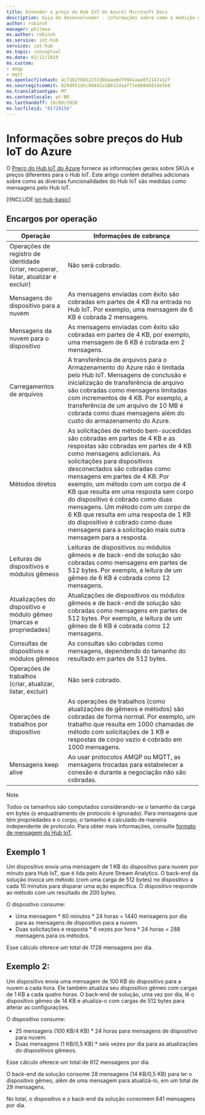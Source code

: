 ```yaml
---
title: Entender o preço do Hub IoT do Azure| Microsoft Docs
description: Guia do desenvolvedor ‑ informações sobre como a medição e preço funcionam no Hub IoT, incluindo exemplos funcionais.
author: robinsh
manager: philmea
ms.author: robinsh
ms.service: iot-hub
services: iot-hub
ms.topic: conceptual
ms.date: 03/11/2019
ms.custom:
- amqp
- mqtt
ms.openlocfilehash: 4c7382f84522333b6aae0d79941aae8f2147a12f
ms.sourcegitcommit: 829d951d5c90442a38012daaf77e86046018e5b9
ms.translationtype: MT
ms.contentlocale: pt-BR
ms.lasthandoff: 10/09/2020
ms.locfileid: "81729156"
---
```

# <a name="azure-iot-hub-pricing-information"></a>Informações sobre preços do Hub IoT do Azure

O [Preço do Hub IoT do Azure](https://azure.microsoft.com/pricing/details/iot-hub) fornece as informações gerais sobre SKUs e preços diferentes para o Hub IoT. Este artigo contém detalhes adicionais sobre como as diversas funcionalidades do Hub IoT são medidas como mensagens pelo Hub IoT.

[!INCLUDE [iot-hub-basic](../../includes/iot-hub-basic-partial.md)]

## <a name="charges-per-operation"></a>Encargos por operação

| Operação | Informações de cobrança | 
| --------- | ------------------- |
| Operações de registro de identidade <br/> (criar, recuperar, listar, atualizar e excluir) | Não será cobrado. |
| Mensagens do dispositivo para a nuvem | As mensagens enviadas com êxito são cobradas em partes de 4 KB na entrada no Hub IoT. Por exemplo, uma mensagem de 6 KB é cobrada 2 mensagens. |
| Mensagens da nuvem para o dispositivo | As mensagens enviadas com êxito são cobradas em partes de 4 KB, por exemplo, uma mensagem de 6 KB é cobrada em 2 mensagens. |
| Carregamentos de arquivos | A transferência de arquivos para o Armazenamento do Azure não é limitada pelo Hub IoT. Mensagens de conclusão e inicialização de transferência de arquivo são cobradas como mensagens limitadas com incrementos de 4 KB. Por exemplo, a transferência de um arquivo de 10 MB é cobrada como duas mensagens além do custo do armazenamento do Azure. |
| Métodos diretos | As solicitações de método bem-sucedidas são cobradas em partes de 4 KB e as respostas são cobradas em partes de 4 KB como mensagens adicionais. As solicitações para dispositivos desconectados são cobradas como mensagens em partes de 4 KB. Por exemplo, um método com um corpo de 4 KB que resulta em uma resposta sem corpo do dispositivo é cobrado como duas mensagens. Um método com um corpo de 6 KB que resulta em uma resposta de 1 KB do dispositivo é cobrado como duas mensagens para a solicitação mais outra mensagem para a resposta. |
| Leituras de dispositivos e módulos gêmeos | Leituras de dispositivos ou módulos gêmeos e de back-end de solução são cobradas como mensagens em partes de 512 bytes. Por exemplo, a leitura de um gêmeo de 6 KB é cobrada como 12 mensagens. |
| Atualizações do dispositivo e módulo gêmeo (marcas e propriedades) | Atualizações de dispositivos ou módulos gêmeos e de back-end de solução são cobradas como mensagens em partes de 512 bytes. Por exemplo, a leitura de um gêmeo de 6 KB é cobrada como 12 mensagens. |
| Consultas de dispositivos e módulos gêmeos | As consultas são cobradas como mensagens, dependendo do tamanho do resultado em partes de 512 bytes. |
| Operações de trabalhos <br/> (criar, atualizar, listar, excluir) | Não será cobrado. |
| Operações de trabalhos por dispositivo | As operações de trabalhos (como atualizações de gêmeos e métodos) são cobradas de forma normal. Por exemplo, um trabalho que resulta em 1000 chamadas de método com solicitações de 1 KB e respostas de corpo vazio é cobrado em 1000 mensagens. |
| Mensagens keep alive | Ao usar protocolos AMQP ou MQTT, as mensagens trocadas para estabelecer a conexão e durante a negociação não são cobradas. |

> [!NOTE]
> Todos os tamanhos são computados considerando-se o tamanho da carga em bytes (o enquadramento de protocolo é ignorado). Para mensagens que têm propriedades e o corpo, o tamanho é calculado de maneira independente de protocolo. Para obter mais informações, consulte [formato de mensagem do Hub IoT](iot-hub-devguide-messages-construct.md).

## <a name="example-1"></a>Exemplo 1

Um dispositivo envia uma mensagem de 1 KB do dispositivo para nuvem por minuto para Hub IoT, que é lida pelo Azure Stream Analytics. O back-end da solução invoca um método (com uma carga de 512 bytes) no dispositivo a cada 10 minutos para disparar uma ação específica. O dispositivo responde ao método com um resultado de 200 bytes.

O dispositivo consume:

* Uma mensagem * 60 minutos * 24 horas = 1440 mensagens por dia para as mensagens de dispositivo para a nuvem.
* Duas solicitações e resposta * 6 vezes por hora * 24 horas = 288 mensagens para os métodos.

Esse cálculo oferece um total de 1728 mensagens por dia.

## <a name="example-2"></a>Exemplo 2:

Um dispositivo envia uma mensagem de 100 KB do dispositivo para a nuvem a cada hora. Ele também atualiza seu dispositivo gêmeo com cargas de 1 KB a cada quatro horas. O back-end de solução, uma vez por dia, lê o dispositivo gêmeo de 14 KB e atualiza-o com cargas de 512 bytes para alterar as configurações.

O dispositivo consume:

* 25 mensagens (100 KB/4 KB) * 24 horas para mensagens de dispositivo para nuvem.
* Duas mensagens (1 KB/0,5 KB) * seis vezes por dia para as atualizações do dispositivos gêmeos.

Esse cálculo oferece um total de 612 mensagens por dia.

O back-end da solução consome 28 mensagens (14 KB/0,5 KB) para ler o dispositivo gêmeo, além de uma mensagem para atualizá-lo, em um total de 29 mensagens.

No total, o dispositivo e o back-end da solução consomem 641 mensagens por dia.
